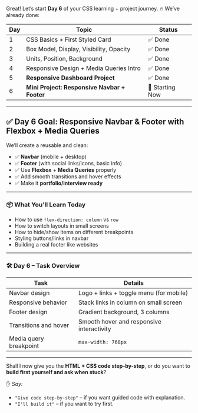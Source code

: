 Great! Let’s start **Day 6** of your CSS learning + project journey. 🔥
We’ve already done:

| Day | Topic                                        | Status          |
| --- | -------------------------------------------- | --------------- |
| 1   | CSS Basics + First Styled Card               | ✅ Done          |
| 2   | Box Model, Display, Visibility, Opacity      | ✅ Done          |
| 3   | Units, Position, Background                  | ✅ Done          |
| 4   | Responsive Design + Media Queries Intro      | ✅ Done          |
| 5   | **Responsive Dashboard Project**             | ✅ Done          |
| 6   | **Mini Project: Responsive Navbar + Footer** | 🔄 Starting Now |

---

## ✅ **Day 6 Goal: Responsive Navbar & Footer with Flexbox + Media Queries**

We’ll create a reusable and clean:

* ✅ **Navbar** (mobile + desktop)
* ✅ **Footer** (with social links/icons, basic info)
* ✅ Use **Flexbox** + **Media Queries** properly
* ✅ Add smooth transitions and hover effects
* ✅ Make it **portfolio/interview ready**

---

### 📦 **What You’ll Learn Today**

* How to use `flex-direction: column` vs `row`
* How to switch layouts in small screens
* How to hide/show items on different breakpoints
* Styling buttons/links in navbar
* Building a real footer like websites

---

### 🛠️ Day 6 – Task Overview

| Task                   | Details                                   |
| ---------------------- | ----------------------------------------- |
| Navbar design          | Logo + links + toggle menu (for mobile)   |
| Responsive behavior    | Stack links in column on small screen     |
| Footer design          | Gradient background, 3 columns            |
| Transitions and hover  | Smooth hover and responsive interactivity |
| Media query breakpoint | `max-width: 768px`                        |

---

Shall I now give you the **HTML + CSS code step-by-step**, or do you want to **build first yourself and ask when stuck**?

✋ *Say:*

* `"Give code step-by-step"` – if you want guided code with explanation.
* `"I'll build it"` – if you want to try first.
